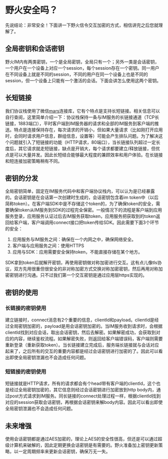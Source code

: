 # 野火安全吗？
先说结论：非常安全！下面讲一下野火信令交互加密的方式，相信讲完之后您就理解了。

## 全局密钥和会话密钥
野火IM内有两类密钥，一个是全局密钥，全局只有一个；另外一类是会话密钥，一个用户在一个设备上对应一个session，每个session存在一个密钥。同一用户在不同设备上就是不同的session，不同的用户在同一个设备上也是不同的session，但一个设备上只能有一个激活的会话。下面会讲怎么使用这两个密钥。

## 长短链接
我们协议栈使用了微信[mars](http://github.com/tencent/mars)连接库，它有个特点是支持长短链接。相关信息可以自行查阅，这里简单介绍一下：协议栈保持一条与IM服务的长链接通道（TCP长链接，1883端口），平时客户端到IM服务器的请求和全部的IM服务到客户端的推送。特点是连接保持存在，每次请求的开销小，但如果大量请求（比如刚打开应用时，会同时请求用户信息，群组信息，设置等）可能会产生排队问题。为了解决这个问题就引入了短链接的功能（HTTP请求，80端口），当长链接队列超过一定长度后，其它请求就走短链接，缺点是开销大，每个请求都要建立/释放链接，但优点是可以大量并发。因此长短结合能够最大程度的兼顾效率和用户体验。在长链接和短连接加密策略稍有不同。

## 密钥的分发
全局密钥简单，固定在IM服务代码中和客户端协议栈内，可以认为是已经暴露的。会话密钥是在会话第一次创建时生成的，会话密钥包含着im token中（以后简称token）。在客户端SDK中是不存储这个token的，为了确保token的安全，需要确保token从IM服务到SDK的过程完全保密。一般情况下的流程是客户端到应用服务登录，应用服务认证过后去IM服务获取token，应用服务把获取到的token返回给客户端，客户端调用connect接口把token传给SDK。因此需要下面3个环节的安全：
1. 应用服务与IM服务之间：确保在一个内网之中，确保网络安全。
2. 客户端与应用服务之间：使用HTTPS
3. 应用与SDK：应用需要安全保持token，不能直接存储在某个地方。

SDK拿到token后就解开密钥，再使用密钥做对称加密进行交互。这有点儿像tls协议，双方先用很重但很安全的非对称加密方式交换对称加密密钥，然后再用对称加密密钥进行沟通。只不过我们第一个交互密钥是通过应用层https实现的。

## 密钥的使用
### 长链接的密钥使用
建立链接时，connect消息有2个重要的信息，clientId和payload。clientId是经过全局密钥加密的，payload是用会话密钥加密的。当IM服务收到请求时，会根据clientId找到对应会话，取出会话密钥，然后去解密。如果解密成功，会获取到对应的内容，继续鉴权流程。如果解密失败，则返回给客户端错误码，客户端则需要重新登录（重新获取token）。当长链接建立完成后，服务端长链接就与会话对应起来了，之后所有的交互的重要内容都是经过会话密钥进行加密的了。因此可以看出即使全局密钥泄漏也不会造成任何问题。

### 短链接的密钥使用
短链接就是HTTP请求，所有的请求都会有个head带有客户端的clientId，这个也是经过全局密钥加密的，其它信息则经过会话密钥进行加密放到http body内，通过post方式请求到IM服务。同长链接的connect处理过程一样，根据clientId找到对应的session获取会话密钥，再根据会话密钥来解body内容。因此可以看出即使全局密钥泄漏也不会造成任何问题。

## 未来增强
使用会话密钥都是通过AES加密的，理论上AES的安全性很高，但还是可以通过超级计算机来破解的，因此定期更换会话密钥是有需要的。野火准备加上密钥更新策略，以一定周期频率来更新会话密钥，确保万无一失。

